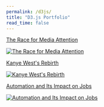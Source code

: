 ```yaml
---
permalink: /d3js/
title: "D3.js Portfolio"
read_time: false
---
```


[The Race for Media Attention](https://observablehq.com/@connorrothschild/bar-chart-race)

[![The Race for Media Attention](https://raw.githubusercontent.com/connorrothschild/connorrothschild.github.io/master/_assets/images/bar-chart-race.gif)](https://observablehq.com/@connorrothschild/bar-chart-race)

[Kanye West's Rebirth](https://connorrothschild.github.io/D3.js/born-again-kanye)

[![Kanye West's Rebirth](https://raw.githubusercontent.com/connorrothschild/connorrothschild.github.io/master/_assets/images/kanye.jpg)](https://connorrothschild.github.io/D3.js/born-again-kanye)

[Automation and Its Impact on Jobs](https://connorrothschild.github.io/D3.js/Automation/)

[![Automation and Its Impact on Jobs](https://raw.githubusercontent.com/connorrothschild/connorrothschild.github.io/master/_assets/images/automation.jpg)](https://connorrothschild.github.io/D3.js/automation/)
